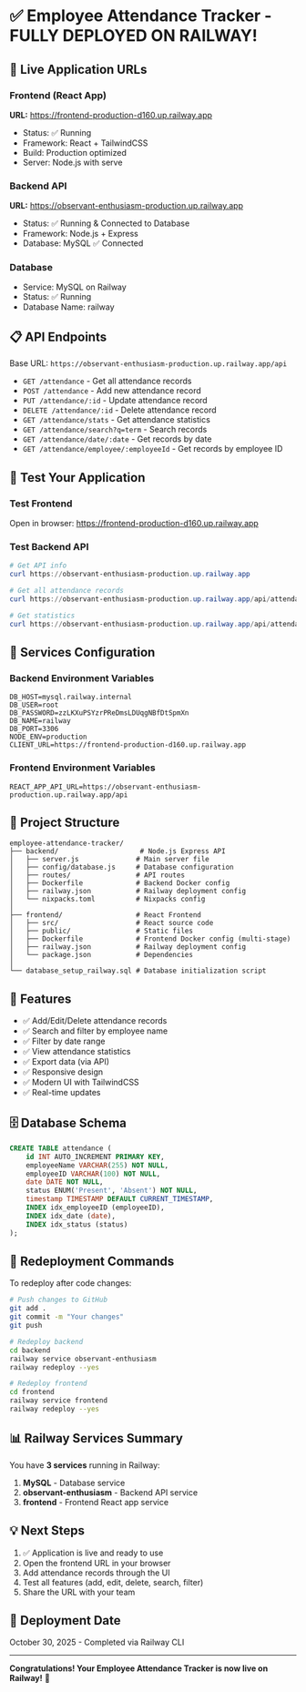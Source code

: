 # ✅ Employee Attendance Tracker - FULLY DEPLOYED ON RAILWAY!

## 🚀 Live Application URLs

### Frontend (React App)
**URL:** https://frontend-production-d160.up.railway.app
- Status: ✅ Running
- Framework: React + TailwindCSS
- Build: Production optimized
- Server: Node.js with serve

### Backend API
**URL:** https://observant-enthusiasm-production.up.railway.app
- Status: ✅ Running & Connected to Database
- Framework: Node.js + Express
- Database: MySQL ✅ Connected

### Database
- Service: MySQL on Railway
- Status: ✅ Running
- Database Name: railway

## 📋 API Endpoints

Base URL: `https://observant-enthusiasm-production.up.railway.app/api`

- `GET /attendance` - Get all attendance records
- `POST /attendance` - Add new attendance record
- `PUT /attendance/:id` - Update attendance record
- `DELETE /attendance/:id` - Delete attendance record
- `GET /attendance/stats` - Get attendance statistics
- `GET /attendance/search?q=term` - Search records
- `GET /attendance/date/:date` - Get records by date
- `GET /attendance/employee/:employeeId` - Get records by employee ID

## 🎯 Test Your Application

### Test Frontend
Open in browser: https://frontend-production-d160.up.railway.app

### Test Backend API
```powershell
# Get API info
curl https://observant-enthusiasm-production.up.railway.app

# Get all attendance records
curl https://observant-enthusiasm-production.up.railway.app/api/attendance

# Get statistics
curl https://observant-enthusiasm-production.up.railway.app/api/attendance/stats
```

## 🔧 Services Configuration

### Backend Environment Variables
```
DB_HOST=mysql.railway.internal
DB_USER=root
DB_PASSWORD=zzLKXuPSYzrPReDmsLDUqgNBfDtSpmXn
DB_NAME=railway
DB_PORT=3306
NODE_ENV=production
CLIENT_URL=https://frontend-production-d160.up.railway.app
```

### Frontend Environment Variables
```
REACT_APP_API_URL=https://observant-enthusiasm-production.up.railway.app/api
```

## 📁 Project Structure

```
employee-attendance-tracker/
├── backend/                    # Node.js Express API
│   ├── server.js              # Main server file
│   ├── config/database.js     # Database configuration
│   ├── routes/                # API routes
│   ├── Dockerfile             # Backend Docker config
│   ├── railway.json           # Railway deployment config
│   └── nixpacks.toml          # Nixpacks config
│
├── frontend/                  # React Frontend
│   ├── src/                   # React source code
│   ├── public/                # Static files
│   ├── Dockerfile             # Frontend Docker config (multi-stage)
│   ├── railway.json           # Railway deployment config
│   └── package.json           # Dependencies
│
└── database_setup_railway.sql # Database initialization script
```

## 🎨 Features

- ✅ Add/Edit/Delete attendance records
- ✅ Search and filter by employee name
- ✅ Filter by date range
- ✅ View attendance statistics
- ✅ Export data (via API)
- ✅ Responsive design
- ✅ Modern UI with TailwindCSS
- ✅ Real-time updates

## 🗄️ Database Schema

```sql
CREATE TABLE attendance (
    id INT AUTO_INCREMENT PRIMARY KEY,
    employeeName VARCHAR(255) NOT NULL,
    employeeID VARCHAR(100) NOT NULL,
    date DATE NOT NULL,
    status ENUM('Present', 'Absent') NOT NULL,
    timestamp TIMESTAMP DEFAULT CURRENT_TIMESTAMP,
    INDEX idx_employeeID (employeeID),
    INDEX idx_date (date),
    INDEX idx_status (status)
);
```

## 🔄 Redeployment Commands

To redeploy after code changes:

```bash
# Push changes to GitHub
git add .
git commit -m "Your changes"
git push

# Redeploy backend
cd backend
railway service observant-enthusiasm
railway redeploy --yes

# Redeploy frontend
cd frontend
railway service frontend
railway redeploy --yes
```

## 📊 Railway Services Summary

You have **3 services** running in Railway:

1. **MySQL** - Database service
2. **observant-enthusiasm** - Backend API service
3. **frontend** - Frontend React app service

## 💡 Next Steps

1. ✅ Application is live and ready to use
2. Open the frontend URL in your browser
3. Add attendance records through the UI
4. Test all features (add, edit, delete, search, filter)
5. Share the URL with your team

## 🎉 Deployment Date
October 30, 2025 - Completed via Railway CLI

---

**Congratulations! Your Employee Attendance Tracker is now live on Railway!** 🚀
